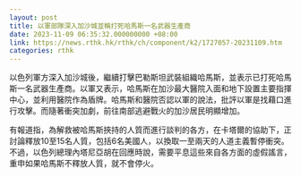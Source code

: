```yaml
---
layout: post
title: 以軍部隊深入加沙城並稱打死哈馬斯一名武器生產商
date: 2023-11-09 06:35:32.000000000 +08:00
link: https://news.rthk.hk/rthk/ch/component/k2/1727057-20231109.htm
categories: rthk
---
```


以色列軍方深入加沙城後，繼續打擊巴勒斯坦武裝組織哈馬斯，並表示已打死哈馬斯一名武器生產商。以軍又表示，哈馬斯在加沙最大醫院入面和地下設置主要指揮中心，並利用醫院作為盾牌。哈馬斯和醫院否認以軍的說法，批評以軍是找藉口進行攻擊。而隨著衝突加劇，前往南部逃避戰火的加沙居民明顯增加。

有報道指，為解救被哈馬斯挾持的人質而進行談判的各方，在卡塔爾的協助下，正討論釋放10至15名人質，包括6名美國人，以換取一至兩天的人道主義暫停衝突。不過，以色列總理內塔尼亞胡在回應時說，需要平息這些來自各方面的虛假謠言，重申如果哈馬斯不釋放人質，就不會停火。
